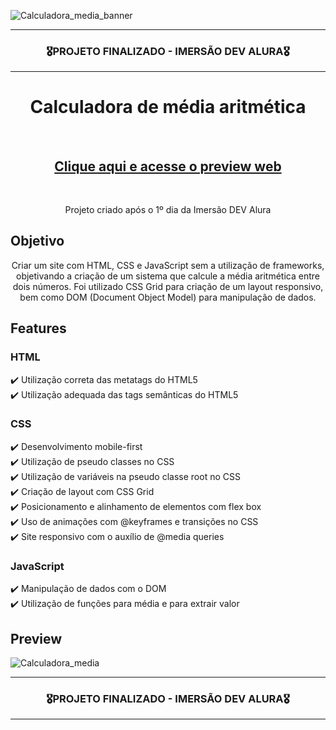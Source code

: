 ![Calculadora_media_banner](https://user-images.githubusercontent.com/68918326/157242141-fd27e5f2-9f4d-4486-b87a-11e4deb784a2.PNG)

<hr>
<h3 align="center">🎖️PROJETO FINALIZADO - IMERSÃO DEV ALURA🎖️</h3>
<hr>

<h1 align="center">Calculadora de média aritmética</h1>
<br>
<h2 align="center"><a href="https://romulo-sobrinho.github.io/Calculadora_media/" target="__blank">Clique aqui e acesse o preview web</a></h2>
<br>

<p align="center">Projeto criado após o 1º dia da Imersão DEV Alura</p>


## Objetivo
<p align="center">
  Criar um site com HTML, CSS e JavaScript sem a utilização de frameworks, objetivando a criação de um sistema que calcule a média aritmética entre dois números. Foi utilizado CSS Grid para criação de um layout responsivo, bem como DOM (Document Object Model) para manipulação de dados.
</p>


## Features

  ### HTML
  ✔️ Utilização correta das metatags do HTML5<br>
  ✔️ Utilização adequada das tags semânticas do HTML5 <br>
  
  ### CSS
  ✔️ Desenvolvimento mobile-first <br>
  ✔️ Utilização de pseudo classes no CSS <br>
  ✔️ Utilização de variáveis na pseudo classe root no CSS <br>
  ✔️ Criação de layout com CSS Grid <br>
  ✔️ Posicionamento e alinhamento de elementos com flex box <br>
  ✔️ Uso de animações com @keyframes e transições no CSS <br>
  ✔️ Site responsivo com o auxílio de @media queries
  
  ### JavaScript
  ✔️ Manipulação de dados com o DOM <br>
  ✔️ Utilização de funções para média e para extrair valor
  
  
## Preview

![Calculadora_media](https://user-images.githubusercontent.com/68918326/157242870-641284b7-37de-4ded-8cea-300a92dda4bc.gif)

<hr>
<h3 align="center">🎖️PROJETO FINALIZADO - IMERSÃO DEV ALURA🎖️</h3>
<hr>
